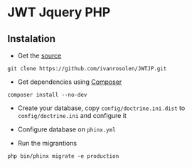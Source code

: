 # JWT Jquery PHP

## Instalation

- Get the [source](https://github.com/ivanrosolen/JWTJP.git)
```shell
git clone https://github.com/ivanrosolen/JWTJP.git
```
- Get dependencies using [Composer](https://getcomposer.org)
```shell
composer install --no-dev
```
- Create your database, copy `config/doctrine.ini.dist` to `config/doctrine.ini` and configure it
- Configure database on `phinx.yml`

- Run the migrantions
```shell
php bin/phinx migrate -e production
```
